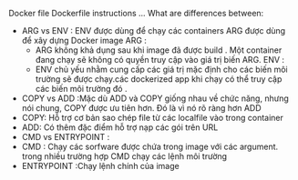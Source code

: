 

Docker file
Dockerfile instructions
...
What are differences between:
 - ARG vs ENV :
 ENV được dùng để chạy các containers
 ARG được dùng để xây dựng Docker image
  ARG :
   - ARG không khả dụng sau khi image đã được build . Một container đang chạy sẽ không có quyền truy cập vào giá trị biến ARG.
  ENV :
   - ENV chủ yếu nhằm cung cấp các giá trị mặc định cho các biến môi trường sẽ được chạy.các dockerized app khi chạy có thể truy cập các biến môi trường đó .
 - COPY vs ADD :Mặc dù ADD và COPY giống nhau về chức năng, nhưng nói chung, COPY được ưu tiên hơn. Đó là vì nó rõ ràng hơn ADD
  - COPY: Hỗ trợ cơ bản sao chép file từ các localfile vào trong container
  - ADD: Có thêm đặc điểm hỗ trợ nạp các gói trên URL
 - CMD vs ENTRYPOINT :
  - CMD : Chạy các sorfware được chứa trong image với các argument. trong nhiều trường hợp CMD chạy các lệnh môi trường
  - ENTRYPOINT :Chạy lệnh chính của image

